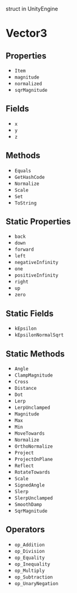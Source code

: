 struct in UnityEngine
# Vector3

## Properties
- `Item`
- `magnitude`
- `normalized`
- `sqrMagnitude`
## Fields
- `x`
- `y`
- `z`
## Methods
- `Equals`
- `GetHashCode`
- `Normalize`
- `Scale`
- `Set`
- `ToString`
## Static Properties
- `back`
- `down`
- `forward`
- `left`
- `negativeInfinity`
- `one`
- `positiveInfinity`
- `right`
- `up`
- `zero`
## Static Fields
- `kEpsilon`
- `kEpsilonNormalSqrt`
## Static Methods
- `Angle`
- `ClampMagnitude`
- `Cross`
- `Distance`
- `Dot`
- `Lerp`
- `LerpUnclamped`
- `Magnitude`
- `Max`
- `Min`
- `MoveTowards`
- `Normalize`
- `OrthoNormalize`
- `Project`
- `ProjectOnPlane`
- `Reflect`
- `RotateTowards`
- `Scale`
- `SignedAngle`
- `Slerp`
- `SlerpUnclamped`
- `SmoothDamp`
- `SqrMagnitude`
## Operators
- `op_Addition`
- `op_Division`
- `op_Equality`
- `op_Inequality`
- `op_Multiply`
- `op_Subtraction`
- `op_UnaryNegation`
